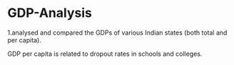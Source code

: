 # GDP-Analysis
1.analysed and compared the GDPs of various Indian states (both total and per capita).

GDP per capita is related to dropout rates in schools and colleges.
